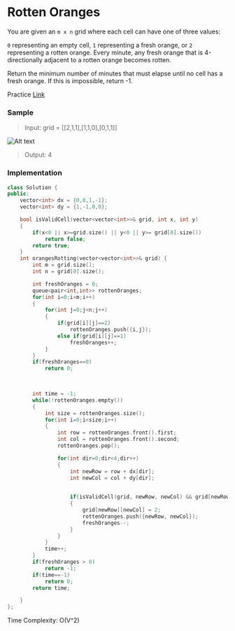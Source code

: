 # Rotten Oranges

You are given an `m x n` grid where each cell can have one of three values:

`0` representing an empty cell,
`1` representing a fresh orange, or
`2` representing a rotten orange.
Every minute, any fresh orange that is 4-directionally adjacent to a rotten orange becomes rotten.

Return the minimum number of minutes that must elapse until no cell has a fresh orange. If this is impossible, return -1.

Practice [Link](https://leetcode.com/problems/rotting-oranges/description/)

### Sample
> Input: grid = [[2,1,1],[1,1,0],[0,1,1]]
> 
![Alt text](/images/graph-e.png)

> Output: 4

### Implementation

```cpp
class Solution {
public:
    vector<int> dx = {0,0,1,-1};
    vector<int> dy = {1,-1,0,0};

    bool isValidCell(vector<vector<int>>& grid, int x, int y)
    {
        if(x<0 || x>=grid.size() || y<0 || y>= grid[0].size())
            return false;
        return true;
    }
    int orangesRotting(vector<vector<int>>& grid) {
        int m = grid.size();
        int n = grid[0].size();

        int freshOranges = 0;
        queue<pair<int,int>> rottenOranges;
        for(int i=0;i<m;i++)
        {
            for(int j=0;j<n;j++)
            {
                if(grid[i][j]==2)
                    rottenOranges.push({i,j});
                else if(grid[i][j]==1)
                    freshOranges++;
            }
        }
        if(freshOranges==0)
            return 0;

        

        int time = -1;
        while(!rottenOranges.empty())
        {
            int size = rottenOranges.size();
            for(int i=0;i<size;i++)
            {
                int row = rottenOranges.front().first;
                int col = rottenOranges.front().second;
                rottenOranges.pop();

                for(int dir=0;dir<4;dir++)
                {
                    int newRow = row + dx[dir];
                    int newCol = col + dy[dir];
                    

                    if(isValidCell(grid, newRow, newCol) && grid[newRow][newCol]==1)
                    {
                        grid[newRow][newCol] = 2;
                        rottenOranges.push({newRow, newCol});
                        freshOranges--;
                    }
                }
            }
            time++;
        }
        if(freshOranges > 0)
            return -1;
        if(time==-1)
            return 0;
        return time;

    }
};
```

Time Complexity: O(V^2)